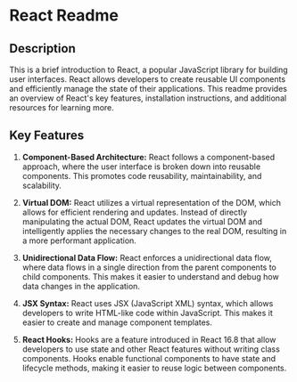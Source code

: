 # React Readme

## Description

This is a brief introduction to React, a popular JavaScript library for building user interfaces. React allows developers to create reusable UI components and efficiently manage the state of their applications. This readme provides an overview of React's key features, installation instructions, and additional resources for learning more.

## Key Features

1. **Component-Based Architecture:** React follows a component-based approach, where the user interface is broken down into reusable components. This promotes code reusability, maintainability, and scalability.

2. **Virtual DOM:** React utilizes a virtual representation of the DOM, which allows for efficient rendering and updates. Instead of directly manipulating the actual DOM, React updates the virtual DOM and intelligently applies the necessary changes to the real DOM, resulting in a more performant application.

3. **Unidirectional Data Flow:** React enforces a unidirectional data flow, where data flows in a single direction from the parent components to child components. This makes it easier to understand and debug how data changes in the application.

4. **JSX Syntax:** React uses JSX (JavaScript XML) syntax, which allows developers to write HTML-like code within JavaScript. This makes it easier to create and manage component templates.
 
5. **React Hooks:** Hooks are a feature introduced in React 16.8 that allow developers to use state and other React features without writing class components. Hooks enable functional components to have state and lifecycle methods, making it easier to reuse logic between components.
